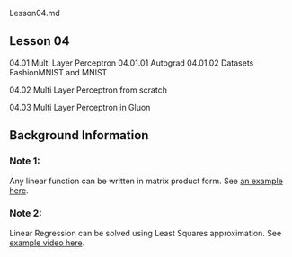Lesson04.md

## Lesson 04 



04.01 Multi Layer Perceptron
04.01.01 Autograd
04.01.02 Datasets FashionMNIST and MNIST



04.02 Multi Layer Perceptron from scratch

04.03 Multi Layer Perceptron in Gluon


## Background Information

### Note 1:

Any linear function can be written in matrix product form.
See [an example here](https://www.khanacademy.org/math/linear-algebra/matrix-transformations/linear-transformations/v/linear-transformations-as-matrix-vector-products).

### Note 2:

Linear Regression can be solved using Least Squares approximation.
See [example video here](https://www.khanacademy.org/math/linear-algebra/alternate-bases/orthogonal-projections/v/linear-algebra-least-squares-approximation).




